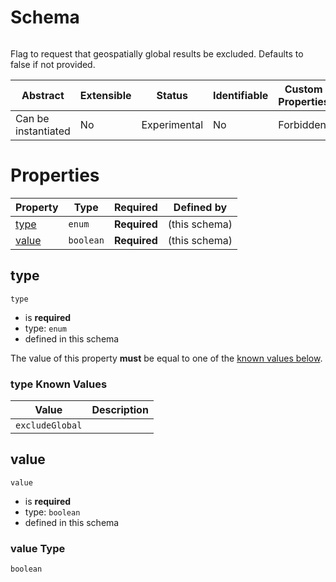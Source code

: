 
#  Schema

```
```

Flag to request that geospatially global results be excluded. Defaults to false if not provided.

| Abstract | Extensible | Status | Identifiable | Custom Properties | Additional Properties | Defined In |
|----------|------------|--------|--------------|-------------------|-----------------------|------------|
| Can be instantiated | No | Experimental | No | Forbidden | Forbidden | [schema/components/excludeGlobalFilter.json](schema/components/excludeGlobalFilter.json) |

#  Properties

| Property | Type | Required | Defined by |
|----------|------|----------|------------|
| [type](#type) | `enum` | **Required** |  (this schema) |
| [value](#value) | `boolean` | **Required** |  (this schema) |

## type


`type`

* is **required**
* type: `enum`
* defined in this schema

The value of this property **must** be equal to one of the [known values below](#type-known-values).

### type Known Values
| Value | Description |
|-------|-------------|
| `excludeGlobal` |  |




## value


`value`

* is **required**
* type: `boolean`
* defined in this schema

### value Type


`boolean`




